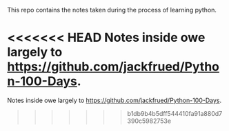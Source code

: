 This repo contains the notes taken during the process of learning python.      

<<<<<<< HEAD
Notes inside owe largely to https://github.com/jackfrued/Python-100-Days.
=======
Notes inside owe largely to https://github.com/jackfrued/Python-100-Days.
>>>>>>> b1db9b4b5dff544410fa91a880d7390c5982753e
